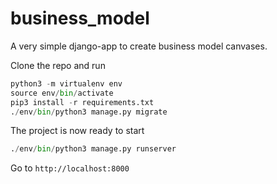business_model
==============

A very simple django-app to create business model canvases.

Clone the repo and run

```python
python3 -m virtualenv env
source env/bin/activate 
pip3 install -r requirements.txt
./env/bin/python3 manage.py migrate
```

The project is now ready to start

```python
./env/bin/python3 manage.py runserver
```

Go to `http://localhost:8000`
